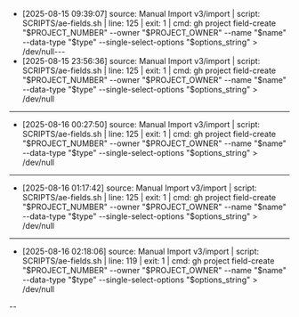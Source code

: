 - [2025-08-15 09:39:07] source: Manual Import v3/import | script: SCRIPTS/ae-fields.sh | line: 125 | exit: 1 | cmd: gh project field-create "$PROJECT_NUMBER" --owner "$PROJECT_OWNER" --name "$name" --data-type "$type" --single-select-options "$options_string" > /dev/null---
- [2025-08-15 23:56:36] source: Manual Import v3/import | script: SCRIPTS/ae-fields.sh | line: 125 | exit: 1 | cmd: gh project field-create "$PROJECT_NUMBER" --owner "$PROJECT_OWNER" --name "$name" --data-type "$type" --single-select-options "$options_string" > /dev/null

---
- [2025-08-16 00:27:50] source: Manual Import v3/import | script: SCRIPTS/ae-fields.sh | line: 125 | exit: 1 | cmd: gh project field-create "$PROJECT_NUMBER" --owner "$PROJECT_OWNER" --name "$name" --data-type "$type" --single-select-options "$options_string" > /dev/null

---

- [2025-08-16 01:17:42] source: Manual Import v3/import | script: SCRIPTS/ae-fields.sh | line: 125 | exit: 1 | cmd: gh project field-create "$PROJECT_NUMBER" --owner "$PROJECT_OWNER" --name "$name" --data-type "$type" --single-select-options "$options_string" > /dev/null

----

-  [2025-08-16 02:18:06] source: Manual Import v3/import | script: SCRIPTS/ae-fields.sh | line: 119 | exit: 1 | cmd: gh project field-create "$PROJECT_NUMBER" --owner "$PROJECT_OWNER" --name "$name" --data-type "$type" --single-select-options "$options_string" > /dev/null

--